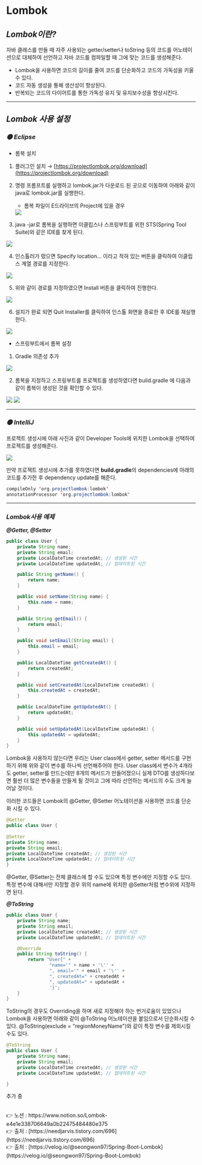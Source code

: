 # Lombok

## *Lombok이란?*

자바 클래스를 만들 때 자주 사용되는 getter/setter나 toString 등의 코드를 어노테이션으로 
대체하여 선언하고 자바 코드를 컴파일할 때 그에 맞는 코드를 생성해준다.

- Lombok을 사용하면 코드의 길이를 줄여 코드를 단순화하고 코드의 가독성을 키울 수 있다.
- 코드 자동 생성을 통해 생산성이 향상된다.
- 반복되는 코드의 다이어트를 통한 가독성 유지 및 유지보수성을 향상시킨다.

---

## *Lombok 사용 설정*

### *🟡 ****Eclipse*****

- 롬복 설치
1. 플러그인 설치 → [https://projectlombok.org/download](https://projectlombok.org/download)
2. 명령 프롬프트를 실행하고 lombok.jar가 다운로드 된 곳으로 이동하여 아래와 같이 java로 lombok.jar를 실행한다.
    - 롬복 파일이 E드라이브의 Project에 있을 경우
    
    <img src="https://s3.us-west-2.amazonaws.com/secure.notion-static.com/9ee1cc85-8197-4947-b1ef-c71acbde6975/Untitled.png?X-Amz-Algorithm=AWS4-HMAC-SHA256&X-Amz-Content-Sha256=UNSIGNED-PAYLOAD&X-Amz-Credential=AKIAT73L2G45EIPT3X45%2F20220616%2Fus-west-2%2Fs3%2Faws4_request&X-Amz-Date=20220616T000504Z&X-Amz-Expires=86400&X-Amz-Signature=0fb711c5a48d0dc6d843bd4a76046bb01425ce1a520323ab7c592afc992a16bc&X-Amz-SignedHeaders=host&response-content-disposition=filename%20%3D%22Untitled.png%22&x-id=GetObject">
    

3. java -jar로 롬복을 실행하면 이클립스나 스프링부트를 위한 STS(Spring Tool Suite)와 같은 IDE를 찾게 된다.

<img src="https://s3.us-west-2.amazonaws.com/secure.notion-static.com/989e0bb7-d174-44d1-8256-eb9d203de2ef/Untitled.png?X-Amz-Algorithm=AWS4-HMAC-SHA256&X-Amz-Content-Sha256=UNSIGNED-PAYLOAD&X-Amz-Credential=AKIAT73L2G45EIPT3X45%2F20220616%2Fus-west-2%2Fs3%2Faws4_request&X-Amz-Date=20220616T000516Z&X-Amz-Expires=86400&X-Amz-Signature=86a04a7e602773585d7f8c438d1aba6dbc1d6ea928483f6d8f02468aab04e78e&X-Amz-SignedHeaders=host&response-content-disposition=filename%20%3D%22Untitled.png%22&x-id=GetObject">

4. 인스톨러가 떴으면 Specify location… 이라고 적혀 있는 버튼을 클릭하여 이클립스 계열 경로를 지정한다.

<img src="https://s3.us-west-2.amazonaws.com/secure.notion-static.com/66fd7d23-e2d6-4c88-9846-33c4a37f4e47/Untitled.png?X-Amz-Algorithm=AWS4-HMAC-SHA256&X-Amz-Content-Sha256=UNSIGNED-PAYLOAD&X-Amz-Credential=AKIAT73L2G45EIPT3X45%2F20220616%2Fus-west-2%2Fs3%2Faws4_request&X-Amz-Date=20220616T000528Z&X-Amz-Expires=86400&X-Amz-Signature=0f19072cf004414acb48c23f2c65edc54a21052944390e6c5af0e3f90b865cc8&X-Amz-SignedHeaders=host&response-content-disposition=filename%20%3D%22Untitled.png%22&x-id=GetObject">

5. 위와 같이 경로를 지정하였으면 Install 버튼을 클릭하여 진행한다.

<img src="https://s3.us-west-2.amazonaws.com/secure.notion-static.com/478c1eab-2b96-45e2-8de9-3efaf033cad7/Untitled.png?X-Amz-Algorithm=AWS4-HMAC-SHA256&X-Amz-Content-Sha256=UNSIGNED-PAYLOAD&X-Amz-Credential=AKIAT73L2G45EIPT3X45%2F20220616%2Fus-west-2%2Fs3%2Faws4_request&X-Amz-Date=20220616T000541Z&X-Amz-Expires=86400&X-Amz-Signature=462c7d48ef2863d165236483a44dfd297cd6639b859e8fcc00f3a1190ff9a8e2&X-Amz-SignedHeaders=host&response-content-disposition=filename%20%3D%22Untitled.png%22&x-id=GetObject">

6. 설치가 완료 되면 Quit Installer를 클릭하여 인스톨 화면을 종료한 후 IDE를 재실행한다.

<img src="https://s3.us-west-2.amazonaws.com/secure.notion-static.com/83e3c0c2-5e7e-4fac-83d1-1468e1accca7/Untitled.png?X-Amz-Algorithm=AWS4-HMAC-SHA256&X-Amz-Content-Sha256=UNSIGNED-PAYLOAD&X-Amz-Credential=AKIAT73L2G45EIPT3X45%2F20220616%2Fus-west-2%2Fs3%2Faws4_request&X-Amz-Date=20220616T000558Z&X-Amz-Expires=86400&X-Amz-Signature=7c3d26ef94205171e281303a217872309c3bf1b6ff9398e6c8e990b3aa1bae55&X-Amz-SignedHeaders=host&response-content-disposition=filename%20%3D%22Untitled.png%22&x-id=GetObject">

- 스프링부트에서 롬복 설정
1. Gradle 의존성 추가

<img src="https://s3.us-west-2.amazonaws.com/secure.notion-static.com/6c51b3fe-a0c7-45a7-9b28-ca0335f86f03/Untitled.png?X-Amz-Algorithm=AWS4-HMAC-SHA256&X-Amz-Content-Sha256=UNSIGNED-PAYLOAD&X-Amz-Credential=AKIAT73L2G45EIPT3X45%2F20220616%2Fus-west-2%2Fs3%2Faws4_request&X-Amz-Date=20220616T000611Z&X-Amz-Expires=86400&X-Amz-Signature=033b092c56b68a1d0a9e72354d0f64f6bededc0c277fc65a45ec599e9ca69792&X-Amz-SignedHeaders=host&response-content-disposition=filename%20%3D%22Untitled.png%22&x-id=GetObject">

2. 롬복을 지정하고 스프링부트를 프로젝트를 생성하였다면 build.gradle 에 다음과 같이 롬복이 생성된 것을 확인할 수 있다.

<img src="https://s3.us-west-2.amazonaws.com/secure.notion-static.com/bf1698c7-f00e-415b-bd66-c62e384ea697/Untitled.png?X-Amz-Algorithm=AWS4-HMAC-SHA256&X-Amz-Content-Sha256=UNSIGNED-PAYLOAD&X-Amz-Credential=AKIAT73L2G45EIPT3X45%2F20220616%2Fus-west-2%2Fs3%2Faws4_request&X-Amz-Date=20220616T000625Z&X-Amz-Expires=86400&X-Amz-Signature=702ff559e5aafa835c9a8c4f977328adc579a00abca6222baa9f9662843145ba&X-Amz-SignedHeaders=host&response-content-disposition=filename%20%3D%22Untitled.png%22&x-id=GetObject">

<img src="https://s3.us-west-2.amazonaws.com/secure.notion-static.com/0f1294af-7193-4324-a1e4-87ddce05782c/Untitled.png?X-Amz-Algorithm=AWS4-HMAC-SHA256&X-Amz-Content-Sha256=UNSIGNED-PAYLOAD&X-Amz-Credential=AKIAT73L2G45EIPT3X45%2F20220616%2Fus-west-2%2Fs3%2Faws4_request&X-Amz-Date=20220616T000656Z&X-Amz-Expires=86400&X-Amz-Signature=45f4d7d339125ab54ef940e47dfef3d324ff58f29612336cde1d38552742cba0&X-Amz-SignedHeaders=host&response-content-disposition=filename%20%3D%22Untitled.png%22&x-id=GetObject">

---

### *🟡 IntelliJ*

프로젝트 생성시에 아래 사진과 같이 Developer Tools에 위치한 Lombok을 선택하여 프로젝트를 생성해준다.

<img src="https://s3.us-west-2.amazonaws.com/secure.notion-static.com/8d3aade2-7bf1-46f0-a3e3-686e2824dfc6/Untitled.png?X-Amz-Algorithm=AWS4-HMAC-SHA256&X-Amz-Content-Sha256=UNSIGNED-PAYLOAD&X-Amz-Credential=AKIAT73L2G45EIPT3X45%2F20220616%2Fus-west-2%2Fs3%2Faws4_request&X-Amz-Date=20220616T000706Z&X-Amz-Expires=86400&X-Amz-Signature=59f1a45a05927fdeccc0f2a875c851907198b6b9e2713abb919f7e6ca892cbdc&X-Amz-SignedHeaders=host&response-content-disposition=filename%20%3D%22Untitled.png%22&x-id=GetObject">

만약 프로젝트 생성시에 추가를 못하였다면 **build.gradle**의 dependencies에 아래의 코드를 추가한 후 dependency update를 해준다.

```java
compileOnly 'org.projectlombok:lombok'
annotationProcessor 'org.projectlombok:lombok'
```

---

### ***Lombok사용 예제***

***@Getter, @Setter***

```java
public class User {
    private String name;
    private String email;
    private LocalDateTime createdAt; // 생성된 시간
    private LocalDateTime updatedAt; // 업데이트된 시간

    public String getName() {
        return name;
    }

    public void setName(String name) {
        this.name = name;
    }

    public String getEmail() {
        return email;
    }

    public void setEmail(String email) {
        this.email = email;
    }

    public LocalDateTime getCreatedAt() {
        return createdAt;
    }

    public void setCreatedAt(LocalDateTime createdAt) {
        this.createdAt = createdAt;
    }

    public LocalDateTime getUpdatedAt() {
        return updatedAt;
    }

    public void setUpdatedAt(LocalDateTime updatedAt) {
        this.updatedAt = updatedAt;
    }
}
```

Lombok을 사용하지 않는다면 우리는 User class에서 getter, setter 메서드를 구현하기 위해 
위와 같이 변수를 하나씩 선언해주어야 한다. User class에서 변수가 4개라도 getter, setter를 만드는데만 8개의 메서드가 만들어졌으니 실제 DTO를 생성하다보면 훨씬 더 많은 변수들을 만들게 될 것이고 그에 따라 선언하는 메서드의 수도 크게 늘어날 것이다.

이러한 코드들은 Lombok의 @Getter, @Setter 어노테이션을 사용하면 코드를 단순화 시킬 수 있다.

```java
@Getter
public class User {
    
@Setter
private String name;
private String email;
private LocalDateTime createdAt; // 생성된 시간
private LocalDateTime updatedAt; // 업데이트된 시간
}
```

@Getter, @Setter는 전체 클래스에 할 수도 있으며 특정 변수에만 지정할 수도 있다. 특정 변수에 
대해서만 지정할 경우 위의 name에 위치한 @Setter처럼 변수위에 지정하면 된다.

***@ToString***

```java
public class User {
    private String name;
    private String email;
    private LocalDateTime createdAt; // 생성된 시간
    private LocalDateTime updatedAt; // 업데이트된 시간

    @Override
    public String toString() {
        return "User{" +
                "name='" + name + '\'' +
                ", email='" + email + '\'' +
                ", createdAt=" + createdAt +
                ", updatedAt=" + updatedAt +
                '}';
    }
}
```

ToString의 경우도 Overriding을 하며 새로 지정해야 하는 번거로움이 있었으나 Lombok을 사용하면 아래와 같이 @ToString 어노테이션을 붙임으로서 단순화시킬 수 있다. 
@ToString(exclude = "regionMoneyName")와 같이 특정 변수를 제외시킬 수도 있다.

```java
@ToString
public class User {
    private String name;
    private String email;
    private LocalDateTime createdAt; // 생성된 시간
    private LocalDateTime updatedAt; // 업데이트된 시간

}
```

추가 중

<br>
👉 노션 : https://www.notion.so/Lombok-e4e1e338706649a0b22475484480e375
<br>
👉 출처 : [https://needjarvis.tistory.com/696](https://needjarvis.tistory.com/696)
<br>
👉 출처 : [https://velog.io/@seongwon97/Spring-Boot-Lombok](https://velog.io/@seongwon97/Spring-Boot-Lombok)
